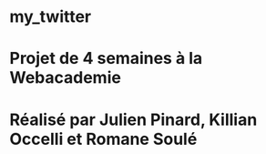 # my_twitter
# Projet de 4 semaines à la Webacademie
# Réalisé par Julien Pinard, Killian Occelli et Romane Soulé
